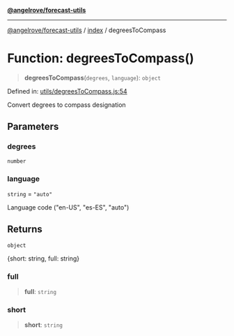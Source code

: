[**@angelrove/forecast-utils**](../../README.md)

***

[@angelrove/forecast-utils](../../README.md) / [index](../README.md) / degreesToCompass

# Function: degreesToCompass()

> **degreesToCompass**(`degrees`, `language`): `object`

Defined in: [utils/degreesToCompass.js:54](https://github.com/angelrove/forecast-utils/blob/b7c12bb7f7fd8b0f16ad79c98200e7acfce43653/src/utils/degreesToCompass.js#L54)

Convert degrees to compass designation

## Parameters

### degrees

`number`

### language

`string` = `"auto"`

Language code ("en-US", "es-ES", "auto")

## Returns

`object`

{short: string, full: string}

### full

> **full**: `string`

### short

> **short**: `string`

